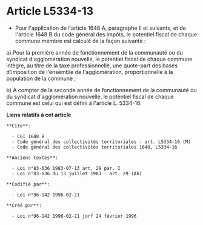 # Article L5334-13

- Pour l'application de l'article 1648 A, paragraphe II et suivants, et de l'article 1648 B du code général des impôts, le
potentiel fiscal de chaque commune membre est calculé de la façon suivante :

a) Pour la première année de fonctionnement de la communauté ou du syndicat d'agglomération nouvelle, le potentiel fiscal de
chaque commune intègre, au titre de la taxe professionnelle, une quote-part des bases d'imposition de l'ensemble de
l'agglomération, proportionnelle à la population de la commune ;

b) A compter de la seconde année de fonctionnement de la communauté ou du syndicat d'agglomération nouvelle, le potentiel
fiscal de chaque commune est celui qui est défini à l'article L. 5334-16.

**Liens relatifs à cet article**

	**Cite**:

	  - CGI 1648 B
	  - Code général des collectivités territoriales - art. L5334-16 (M)
	  - Code général des collectivités territoriales 1648, L5334-16

	**Anciens textes**:

	  - Loi n°83-636 1983-07-13 art. 29 par. I
	  - Loi n°83-636 du 13 juillet 1983 - art. 29 (Ab)

	**Codifié par**:

	  - Loi n°96-142 1996-02-21

	**Créé par**:

	  - Loi n°96-142 1996-02-21 jorf 24 février 1996
